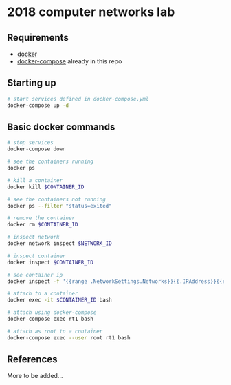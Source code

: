 # 2018 computer networks lab

## Requirements
- [docker](https://docs.docker.com/install/linux/docker-ce/ubuntu/)
- [docker-compose](https://docs.docker.com/compose/install/) already in this repo

## Starting up
```bash
# start services defined in docker-compose.yml
docker-compose up -d
```

## Basic docker commands
```bash
# stop services
docker-compose down

# see the containers running
docker ps

# kill a container
docker kill $CONTAINER_ID

# see the containers not running
docker ps --filter "status=exited"

# remove the container
docker rm $CONTAINER_ID

# inspect network
docker network inspect $NETWORK_ID

# inspect container
docker inspect $CONTAINER_ID

# see container ip
docker inspect -f '{{range .NetworkSettings.Networks}}{{.IPAddress}}{{end}}' $CONTAINER_ID

# attach to a container
docker exec -it $CONTAINER_ID bash

# attach using docker-compose
docker-compose exec rt1 bash

# attach as root to a container
docker-compose exec --user root rt1 bash
```

## References
More to be added...
